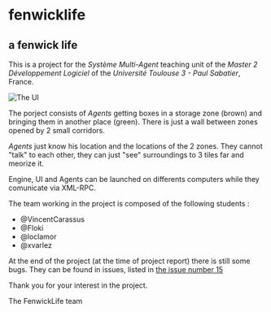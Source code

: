 fenwicklife
===========

a fenwick life
--------------

This is a project for the *Système Multi-Agent* teaching unit of the *Master 2 Développement Logiciel* of the *Université Toulouse 3 - Paul Sabatier*, France.

![The UI](http://upload.mondophoto.fr/photo/5395e608a3866.minL1000.jpg)

The porject consists of *Agents* getting boxes in a storage zone (brown) and bringing them in another place (green). There is just a wall between zones opened by 2 small corridors.

*Agents* just know his location and the locations of the 2 zones. They cannot "talk" to each other, they can just "see" surroundings to 3 tiles far and meorize it.

Engine, UI and Agents can be launched on differents computers while they comunicate via XML-RPC.

The team working in the project is composed of the following students :
- @VincentCarassus
- @Floki
- @loclamor
- @xvarlez

At the end of the project (at the time of project report) there is still some bugs. They can be found in issues, listed in [the issue number 15](https://github.com/loclamor/fenwicklife/issues/15)

Thank you for your interest in the project.

The FenwickLife team
